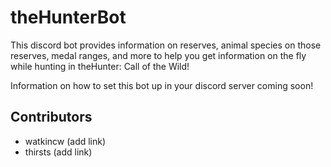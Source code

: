 # theHunterBot

This discord bot provides information on reserves, animal species on those reserves, medal ranges, and more to help you get information on the fly while hunting in theHunter: Call of the Wild!

Information on how to set this bot up in your discord server coming soon!

## Contributors

- watkincw (add link)
- thirsts (add link)
